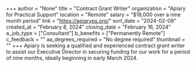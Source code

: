 +++
author = "None"
title = "Contract Grant Writer"
organization = "Apiary for Practical Support"
location = "Remote"
salary = "$18,000 over a nine month period"
link = "https://apiaryps.org/"
sort_date = "2024-02-08"
created_at = "February 8, 2024"
closing_date = "February 16, 2024"
a_job_type = ["Consultant"]
b_benefits = ["Permanently Remote"]
c_feedback = ""
aa_degrees_required = "No degree required"
thumbnail = ""
+++
Apiary is seeking a qualified and experienced contract grant writer to assist our Executive Director in securing funding for our work for a period of nine months, ideally beginning in early March 2024.